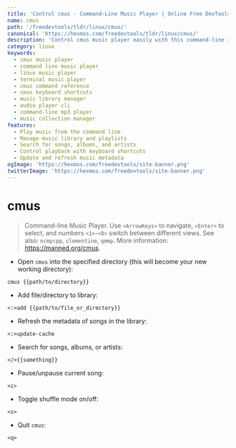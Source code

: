```yaml
---
title: 'Control cmus - Command-Line Music Player | Online Free DevTools by Hexmos'
name: cmus
path: '/freedevtools/tldr/linux/cmus/'
canonical: 'https://hexmos.com/freedevtools/tldr/linux/cmus/'
description: 'Control cmus music player easily with this command-line interface. Manage your music library and playback with simple commands. Free online tool, no registration required.'
category: linux
keywords:
  - cmus music player
  - command line music player
  - linux music player
  - terminal music player
  - cmus command reference
  - cmus keyboard shortcuts
  - music library manager
  - audio player cli
  - command-line mp3 player
  - music collection manager
features:
  - Play music from the command line
  - Manage music library and playlists
  - Search for songs, albums, and artists
  - Control playback with keyboard shortcuts
  - Update and refresh music metadata
ogImage: 'https://hexmos.com/freedevtools/site-banner.png'
twitterImage: 'https://hexmos.com/freedevtools/site-banner.png'
---
```


# cmus

> Command-line Music Player.
> Use `<ArrowKeys>` to navigate, `<Enter>` to select, and numbers `<1>`-`<8>` switch between different views.
> See also: `ncmpcpp`, `clementine`, `qmmp`.
> More information: <https://manned.org/cmus>.

- Open `cmus` into the specified directory (this will become your new working directory):

`cmus {{path/to/directory}}`

- Add file/directory to library:

`<:>add {{path/to/file_or_directory}}`

- Refresh the metadata of songs in the library:

`<:>update-cache`

- Search for songs, albums, or artists:

`</>{{something}}`

- Pause/unpause current song:

`<c>`

- Toggle shuffle mode on/off:

`<s>`

- Quit `cmus`:

`<q>`
